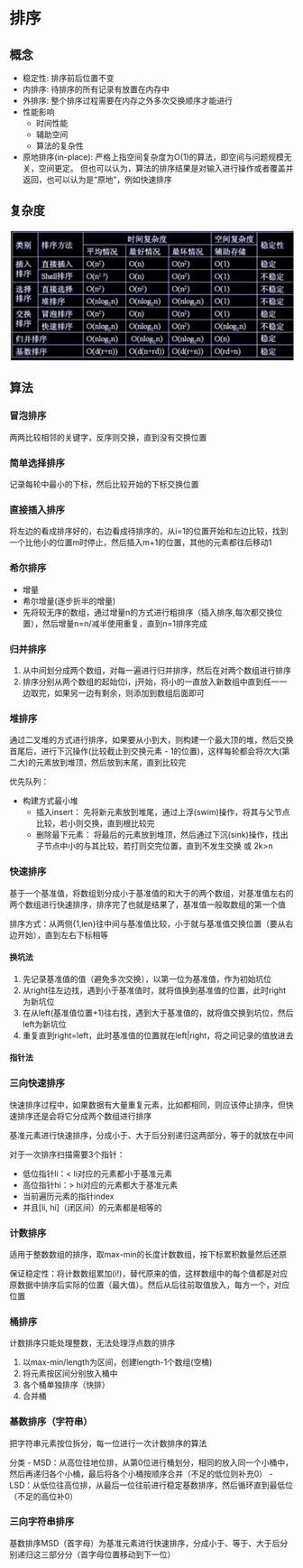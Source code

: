 # 排序

## 概念

- 稳定性: 排序前后位置不变
- 内排序: 待排序的所有记录有放置在内存中
- 外排序: 整个排序过程需要在内存之外多次交换顺序才能进行
- 性能影响
  - 时间性能
  - 辅助空间
  - 算法的复杂性
- 原地排序(in-place): 严格上指空间复杂度为O(1)的算法，即空间与问题规模无关，空间更定。
但也可以认为，算法的排序结果是对输入进行操作或者覆盖并返回，也可以认为是“原地”，例如快速排序

## 复杂度

![](./imgs/complexity.png)

## 算法

### 冒泡排序

两两比较相邻的关键字，反序则交换，直到没有交换位置

### 简单选择排序

记录每轮中最小的下标，然后比较开始的下标交换位置

### 直接插入排序

将左边的看成排序好的，右边看成待排序的，从i=1的位置开始和左边比较，找到一个比他小的位置m时停止，然后插入m+1的位置，其他的元素都往后移动1

### 希尔排序

- 增量
- 希尔增量(逐步折半的增量)
- 先将较无序的数组，通过增量n的方式进行粗排序（插入排序,每次都交换位置），然后增量n=n/减半使用重复，直到n=1排序完成

### 归并排序

1. 从中间划分成两个数组，对每一遍进行归并排序，然后在对两个数组进行排序
2. 排序分别从两个数组的起始位i，j开始，将小的一直放入新数组中直到任一一边取完，如果另一边有剩余，则添加到数组后面即可

### 堆排序

通过二叉堆的方式进行排序，如果要从小到大，则构建一个最大顶的堆，然后交换首尾后，进行下沉操作(比较截止到交换元素 - 1的位置)，这样每轮都会将次大(第二大)的元素放到堆顶，然后放到末尾，直到比较完

优先队列：

- 构建方式最小堆
  - 插入insert： 先将新元素放到堆尾，通过上浮(swim)操作，将其与父节点比较，若小则交换，直到根比较完
  - 删除最下元素： 将最后的元素放到堆顶，然后通过下沉(sink)操作，找出子节点中小的与其比较，若打则交完位置，直到不发生交换 或 2k>n

### 快速排序

基于一个基准值，将数组划分成小于基准值的和大于的两个数组，对基准值左右的两个数组进行快速排序，排序完了也就是结果了，基准值一般取数组的第一个值

排序方式：从两侧{1,len}往中间与基准值比较，小于就与基准值交换位置（要从右边开始），直到左右下标相等

#### 换坑法

  1. 先记录基准值的值（避免多次交换），以第一位为基准值，作为初始坑位
  2. 从right往左边找，遇到小于基准值时，就将值换到基准值的位置，此时right为新坑位
  3. 在从left(基准值位置+1)往右找，遇到大于基准值的，就将值交换到坑位，然后left为新坑位
  4. 重复直到right=left，此时基准值的位置就在left|right，将之间记录的值放进去

#### 指针法

### 三向快速排序

快速排序过程中，如果数据有大量重复元素，比如都相同，则应该停止排序，但快速排序还是会将它分成两个数组进行排序

基准元素进行快速排序，分成小于、大于后分别递归这两部分，等于的就放在中间

对于一次排序扫描需要3个指针：

- 低位指针li：< li对应的元素都小于基准元素
- 高位指针hi：> hi对应的元素都大于基准元素
- 当前遍历元素的指针index
- 并且[li, hi]（闭区间）的元素都是相等的

### 计数排序

适用于整数数组的排序，取max-min的长度计数数组，按下标累积数量然后还原
  
保证稳定性：将计数数组累加(i!)，替代原来的值，这样数组中的每个值都是对应原数据中排序后实际的位置（最大值）。然后从后往前取值放入，每方一个，对应位置

### 桶排序

计数排序只能处理整数，无法处理浮点数的排序

1. 以max-min/length为区间，创建length-1个数组(空桶)
2. 将元素按区间分别放入桶中
3. 各个桶单独排序（快排）
4. 合并桶

### 基数排序（字符串）

把字符串元素按位拆分，每一位进行一次计数排序的算法

分类
    - MSD：从高位往地位排，从第0位进行桶划分，相同的放入同一个小桶中，然后再递归各个小桶，最后将各个小桶按顺序合并（不足的低位则补充0）
    - LSD：从低位往高位排，从最后一位往前进行稳定基数排序，然后循环直到最低位（不足的高位补0）

### 三向字符串排序

基数排序MSD（首字母）为基准元素进行快速排序，分成小于、等于、大于后分别递归这三部分分（首字母位置移动到下一位）
